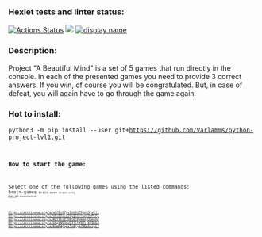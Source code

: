 ### Hexlet tests and linter status:
[![Actions Status](https://github.com/Varlamms/python-project-lvl1/workflows/hexlet-check/badge.svg)](https://github.com/Varlamms/python-project-lvl1/actions)
<a href="https://codeclimate.com/github/Varlamms/python-project-lvl1/maintainability"><img src="https://api.codeclimate.com/v1/badges/9ea0115eb5e0997a57e4/maintainability" /></a>
[![display name](https://github.com/Varlamms/python-project-lvl1/actions/workflows/github-actions-demo.yml/badge.svg)](https://github.com/Varlamms/python-project-lvl1/actions/workflows/github-actions-demo.yml)

### Description:
Project "A Beautiful Mind" is a set of 5 games that run directly in the console. In each of the presented games you need to provide 3 correct answers. If you win, of course you will be congratulated. But, in case of defeat, you will again have to go through the game again.

### Hot to install:
<code>python3 -m pip install --user git+https://github.com/Varlamms/python-project-lvl1.git<code>

### How to start the game:
Select one of the following games using the listed commands: <code>brain-games<code> <code>brain-even <code>brain-calc<code> <code>brain-gcd <code>brain-progression<code> <code>brain-prime<code>

https://asciinema.org/a/wQ7BiO7yvIsU0iTRjmSSjwYtl
https://asciinema.org/a/W0sEOsx32tpQlhnVamC0HPxFp
https://asciinema.org/a/MZ1Ikz27DFGSzFpW3q4ZwmeVG
https://asciinema.org/a/UXgXN9OnxD3JltX07ltKLBokA
https://asciinema.org/a/HsHFWpqoxTx8jym2HQmhv1yLI